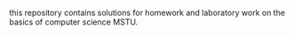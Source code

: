 this repository contains solutions for homework and laboratory work on the basics of computer science MSTU.
